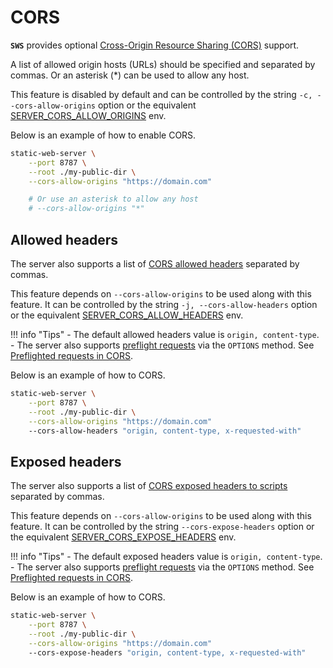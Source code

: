 # CORS

**`SWS`** provides optional [Cross-Origin Resource Sharing (CORS)](https://developer.mozilla.org/en-US/docs/Web/HTTP/CORS) support.

A list of allowed origin hosts (URLs) should be specified and separated by commas.
Or an asterisk (*) can be used to allow any host.

This feature is disabled by default and can be controlled by the string `-c, --cors-allow-origins` option or the equivalent [SERVER_CORS_ALLOW_ORIGINS](../configuration/environment-variables.md#server_cors_allow_origins) env.

Below is an example of how to enable CORS.

```sh
static-web-server \
    --port 8787 \
    --root ./my-public-dir \
    --cors-allow-origins "https://domain.com"

    # Or use an asterisk to allow any host
    # --cors-allow-origins "*"
```

## Allowed headers

The server also supports a list of [CORS allowed headers](https://developer.mozilla.org/en-US/docs/Web/HTTP/Headers/Access-Control-Allow-Headers) separated by commas.

This feature depends on `--cors-allow-origins` to be used along with this feature. It can be controlled by the string `-j, --cors-allow-headers` option or the equivalent [SERVER_CORS_ALLOW_HEADERS](../configuration/environment-variables.md#server_cors_allow_headers) env.

!!! info "Tips"
    - The default allowed headers value is `origin, content-type`.
    - The server also supports [preflight requests](https://developer.mozilla.org/en-US/docs/Glossary/Preflight_request) via the `OPTIONS` method. See [Preflighted requests in CORS](./http-methods.md#preflighted-requests-in-cors).

Below is an example of how to CORS.

```sh
static-web-server \
    --port 8787 \
    --root ./my-public-dir \
    --cors-allow-origins "https://domain.com"
    --cors-allow-headers "origin, content-type, x-requested-with"
```

## Exposed headers

The server also supports a list of [CORS exposed headers to scripts](https://developer.mozilla.org/en-US/docs/Web/HTTP/Headers/Access-Control-Expose-Headers) separated by commas.

This feature depends on `--cors-allow-origins` to be used along with this feature. It can be controlled by the string `--cors-expose-headers` option or the equivalent [SERVER_CORS_EXPOSE_HEADERS](../configuration/environment-variables.md#server_cors_expose_headers) env.

!!! info "Tips"
    - The default exposed headers value is `origin, content-type`.
    - The server also supports [preflight requests](https://developer.mozilla.org/en-US/docs/Glossary/Preflight_request) via the `OPTIONS` method. See [Preflighted requests in CORS](./http-methods.md#preflighted-requests-in-cors).

Below is an example of how to CORS.

```sh
static-web-server \
    --port 8787 \
    --root ./my-public-dir \
    --cors-allow-origins "https://domain.com"
    --cors-expose-headers "origin, content-type, x-requested-with"
```
